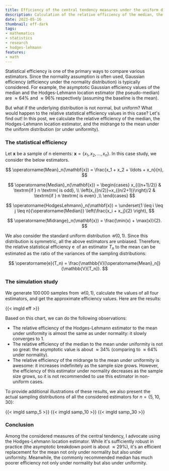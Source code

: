 ```yaml
---
title: Efficiency of the central tendency measures under the uniform distribution
description: Calculation of the relative efficiency of the median, the Hodges-Lehmann location estimator, and the midrange to the mean under uniformity
date: 2023-05-16
thumbnail: eff-dark
tags:
- mathematics
- statistics
- research
- hodges-lehmann
features:
- math
---
```


Statistical efficiency is one of the primary ways to compare various estimators.
Since the normality assumption is often used, Gaussian efficiency (efficiency under the normality distribution)
  is typically considered.
For example, the asymptotic Gaussian efficiency values of
  the median and the Hodges-Lehmann location estimator (the pseudo-median)
  are $\approx 64\%$ and $\approx 96\%$ respectively (assuming the baseline is the mean).

But what if the underlying distribution is not normal, but uniform?
What would happen to the relative statistical efficiency values in this case?
Let's find out!
In this post, we calculate
  the relative efficiency of the median, the Hodges-Lehmann location estimator, and the midrange
  to the mean under the uniform distribution (or under uniformity).

<!--more-->

### The statistical efficiency

Let $\mathbf{x}$ be a sample of n elements: $\mathbf{x} = \{ x_1, x_2, \ldots, x_n \}$.
In this case study, we consider the below estimators.

$$
\operatorname{Mean}_n(\mathbf{x}) = \frac{x_1 + x_2 + \ldots + x_n}{n},
$$

$$
\operatorname{Median}_n(\mathbf{x}) = \begin{cases}
x_{((n+1)/2)} & \textrm{if } n \textrm{ is odd}, \\
\left(x_{(n/2)}+x_{(n/2+1)}\right)/2 & \textrm{if } n \textrm{ is even} ,\\
\end{cases}
$$

$$
\operatorname{HodgesLehmann}_n(\mathbf{x}) =
  \underset{1 \leq i \leq j \leq n}{\operatorname{Median}} \left(\frac{x_i + x_j}{2} \right),
$$

$$
\operatorname{Midrange}_n(\mathbf{x}) =
  \frac{\min(x) + \max(x)}{2}.
$$

We also consider the standard uniform distribution $\mathcal{U}(0, 1)$.
Since this distribution is symmetric, all the above estimators are unbiased.
Therefore, the relative statistical efficiency $\operatorname{e}$ of an estimator $T_n$ to the mean
  can be estimated as the ratio of the variances of the sampling distributions:

$$
\operatorname{e}(T_n) = \frac{\mathbb{V}[\operatorname{Mean}_n]}{\mathbb{V}[T_n]}.
$$

### The simulation study

We generate $100\,000$ samples from $\mathcal{U}(0, 1)$, calculate the values of all four estimators,
  and get the approximate efficiency values.
Here are the results:

{{< imgld eff >}}

Based on this chart, we can do the following observations:

* The relative efficiency of the Hodges-Lehmann estimator to the mean under uniformity is almost the same
    as under normality: it slowly converges to $1$.
* The relative efficiency of the median to the mean under uniformity is not so great:
    the asymptotic value is about $\approx 34\%$ (comparing to $\approx 64\%$ under normality).
* The relative efficiency of the midrange to the mean under uniformity is awesome:
    it increases indefinitely as the sample size grows.
  However, the efficiency of this estimator under normality decreases as the sample size grows,
    so it is not recommended to use this estimator in non-uniform cases.

To provide additional illustrations of these results,
  we also present the actual sampling distributions of all the considered estimators for $n = \{ 5, 10, 30 \}$:

{{< imgld samp_5 >}}
{{< imgld samp_10 >}}
{{< imgld samp_30 >}}

### Conclusion

Among the considered measures of the central tendency, I advocate using the Hodges-Lehmann location estimator.
While it's sufficiently robust in practice (the asymptotic breakdown point is about $\approx 29\%$),
  it's an efficient replacement for the mean not only under normality but also under uniformity.
Meanwhile, the commonly recommended median has much poorer efficiency
  not only under normality but also under uniformity.
